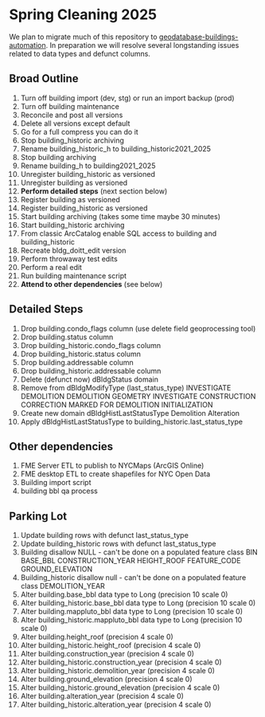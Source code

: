 # Spring Cleaning 2025

We plan to migrate much of this repository to [geodatabase-buildings-automation](https://github.com/mattyschell/geodatabase-buildings-automation). In preparation we will resolve several longstanding issues related to data types and defunct columns.

## Broad Outline

1. Turn off building import (dev, stg) or run an import backup (prod)
2. Turn off building maintenance 
3. Reconcile and post all versions
4. Delete all versions except default
5. Go for a full compress you can do it
6. Stop building_historic archiving
7. Rename building_historic_h to building_historic2021_2025
8. Stop building archiving
9. Rename building_h to building2021_2025
9. Unregister building_historic as versioned
10. Unregister building as versioned
11. **Perform detailed steps** (next section below)
12. Register building as versioned
13. Register building_historic as versioned
14. Start building archiving (takes some time maybe 30 minutes)
15. Start building_historic archiving
16. From classic ArcCatalog enable SQL access to building and building_historic
17. Recreate bldg_doitt_edit version
18. Perform throwaway test edits
19. Perform a real edit
20. Run building maintenance script
21. **Attend to other dependencies** (see below)

## Detailed Steps

1. Drop building.condo_flags column (use delete field geoprocessing tool)
2. Drop building.status column
3. Drop building_historic.condo_flags column
4. Drop building_historic.status column
5. Drop building.addressable column
6. Drop building_historic.addressable column 
7. Delete (defunct now) dBldgStatus domain
8. Remove from dBldgModifyType (last_status_type)
   INVESTIGATE DEMOLITION
   DEMOLITION
   GEOMETRY
   INVESTIGATE CONSTRUCTION
   CORRECTION
   MARKED FOR DEMOLITION
   INITIALIZATION
9. Create new domain dBldgHistLastStatusType
   Demolition
   Alteration
10. Apply dBldgHistLastStatusType to building_historic.last_status_type

## Other dependencies

1. FME Server ETL to publish to NYCMaps (ArcGIS Online)
2. FME desktop ETL to create shapefiles for NYC Open Data
3. Building import script
4. building bbl qa process


## Parking Lot

1. Update building rows with defunct last_status_type
2. Update building_historic rows with defunct last_status_type
3. Building disallow NULL - can't be done on a populated feature class
    BIN
    BASE_BBL
    CONSTRUCTION_YEAR
    HEIGHT_ROOF
    FEATURE_CODE
    GROUND_ELEVATION
4. Building_historic disallow null - can't be done on a populated feature class
    DEMOLITION_YEAR
5. Alter building.base_bbl data type to Long (precision 10 scale 0)
6. Alter building_historic.base_bbl data type to Long (precision 10 scale 0)
7. Alter building.mappluto_bbl data type to Long (precision 10 scale 0)
8. Alter building_historic.mappluto_bbl data type to Long (precision 10 scale 0)
9. Alter building.height_roof (precision 4 scale 0)
10. Alter building_historic.height_roof (precision 4 scale 0)
11. Alter building.construction_year (precision 4 scale 0)
12. Alter building_historic.construction_year (precision 4 scale 0)
13. Alter building_historic.demolition_year (precision 4 scale 0)
14. Alter building.ground_elevation (precision 4 scale 0)
15. Alter building_historic.ground_elevation (precision 4 scale 0)
16. Alter building.alteration_year (precision 4 scale 0)
17. Alter building_historic.alteration_year (precision 4 scale 0)
